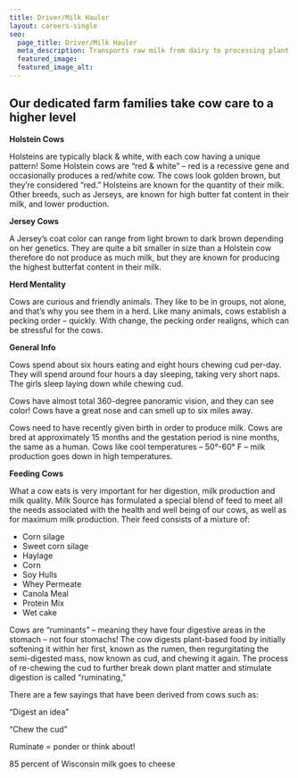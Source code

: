 ```yaml
---
title: Driver/Milk Hauler
layout: careers-single
seo:
  page_title: Driver/Milk Hauler
  meta_description: Transports raw milk from dairy to processing plant in a safe manner while ensuring proper techniques, principals, and procedures are followed which support the company’s policies, goals, and objectives.
  featured_image: 
  featured_image_alt:
---
```


## Our dedicated farm families take cow care to a higher level

**Holstein Cows**

Holsteins are typically black & white, with each cow having a unique pattern! Some Holstein cows are “red & white” – red is a recessive gene and occasionally produces a red/white cow. The cows look golden brown, but they’re considered “red.” Holsteins are known for the quantity of their milk. Other breeds, such as Jerseys, are known for high butter fat content in their milk, and lower production.

**Jersey Cows**

A Jersey’s coat color can range from light brown to dark brown depending on her genetics.  They are quite a bit smaller in size than a Holstein cow therefore do not produce as much milk, but they are known for producing the highest butterfat content in their milk.

**Herd Mentality**

Cows are curious and friendly animals. They like to be in groups, not alone, and that’s why you see them in a herd. Like many animals, cows establish a pecking order – quickly. With change, the pecking order realigns, which can be stressful for the cows. 

**General Info**

Cows spend about six hours eating and eight hours chewing cud per-day. They will spend around four hours a day sleeping, taking very short naps. The girls sleep laying down while chewing cud.

Cows have almost total 360-degree panoramic vision, and they can see color! Cows have a great nose and can smell up to six miles away.

Cows need to have recently given birth in order to produce milk. Cows are bred at approximately 15 months and the gestation period is nine months, the same as a human. Cows like cool temperatures – 50°-60° F – milk production goes down in high temperatures.

**Feeding Cows**

What a cow eats is very important for her digestion, milk production and milk quality. Milk Source has formulated a special blend of feed to meet all the needs associated with the health and well being of our cows, as well as for maximum milk production. Their feed consists of a mixture of:

* Corn silage
* Sweet corn silage
* Haylage
* Corn
* Soy Hulls
* Whey Permeate
* Canola Meal
* Protein Mix
* Wet cake

Cows are “ruminants” – meaning they have four digestive areas in the stomach – not four stomachs! The cow digests plant-based food by initially softening it within her first, known as the rumen, then regurgitating the semi-digested mass, now known as cud, and chewing it again. The process of re-chewing the cud to further break down plant matter and stimulate digestion is called “ruminating,”

There are a few sayings that have been derived from cows such as:

“Digest an idea”

“Chew the cud”

Ruminate = ponder or think about!

85 percent of Wisconsin milk goes to cheese